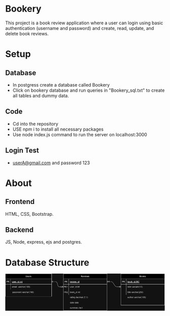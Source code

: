 # Bookery
This project is a book review application where a user can login using basic authentication (username and password) and create, read, update, and delete book reviews.

# Setup
## Database 
- In postgress create a database called Bookery
- Click on bookery database and run queries in "Bookery_sql.txt" to create all tables and dummy data.
## Code
- Cd into the repository
- USE npm i to install all necessary packages
- Use node index.js command to run the server on localhost:3000
## Login Test
- userA@gmail.com and password 123

# About
## Frontend
HTML, CSS, Bootstrap.
## Backend
JS, Node, express, ejs and postgres.

# Database Structure
![Alt text](public/images/BookeryERD.drawio.png)
